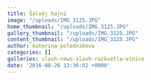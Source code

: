```yaml
---
title: Šalvěj hajní
image: "/uploads/IMG_3125.JPG"
home_thumbnail: "/uploads/IMG_3125.JPG"
gallery_thumbnail: "/uploads/IMG_3125.JPG"
content_thumbnail: "/uploads/IMG_3125.JPG"
author: katerina-polednikova
categories: []
galleries: slash-news-slash-rozkvetla-vinice
date: '2016-08-26 13:36:02 +0000'
---
```

